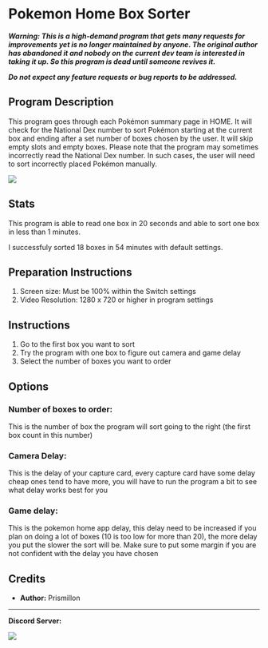 # Pokemon Home Box Sorter

***Warning: This is a high-demand program that gets many requests for improvements yet is no longer maintained by anyone. The original author has abandoned it and nobody on the current dev team is interested in taking it up. So this program is dead until someone revives it.***

***Do not expect any feature requests or bug reports to be addressed.***

## Program Description

This program goes through each Pokémon summary page in HOME. It will check for the National Dex number to sort Pokémon starting at the current box and ending after a set number of boxes chosen by the user.
It will skip empty slots and empty boxes. Please note that the program may sometimes incorrectly read the National Dex number. In such cases, the user will need to sort incorrectly placed Pokémon manually.

<img src="../images/BoxSorter.png">

## Stats

This program is able to read one box in 20 seconds and able to sort one box in less than 1 minutes.

I successfuly sorted 18 boxes in 54 minutes with default settings.

## Preparation Instructions

1. Screen size: Must be 100% within the Switch settings
2. Video Resolution: 1280 x 720 or higher in program settings

## Instructions

1. Go to the first box you want to sort
2. Try the program with one box to figure out camera and game delay
3. Select the number of boxes you want to order

## Options

### Number of boxes to order:

This is the number of box the program will sort going to the right (the first box count in this number)

### Camera Delay:

This is the delay of your capture card, every capture card have some delay cheap ones tend to have more, you will have to run the program a bit to see what delay works best for you

### Game delay:

This is the pokemon home app delay, this delay need to be increased if you plan on doing a lot of boxes (10 is too low for more than 20), the more delay you put the slower the sort will be. 
Make sure to put some margin if you are not confident with the delay you have chosen

## Credits

- **Author:** Prismillon

<hr>

**Discord Server:** 

[<img src="https://canary.discordapp.com/api/guilds/695809740428673034/widget.png?style=banner2">](https://discord.gg/cQ4gWxN)
